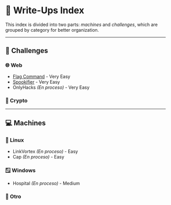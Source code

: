 # 📂 Write-Ups Index
This index is divided into two parts: *machines* and *challenges*, which are grouped by category for better organization.

---

## 🧩 Challenges

### 🌐 Web
- [Flag Command](https://medium.com/@pablo13villalobos/hack-the-box-flag-command-walkthrough-en-f387461ef976) - Very Easy
- [Spookifier](https://medium.com/@pablo13villalobos/hack-the-box-spookifier-walkthrough-en-51e5c29e8e7f) - Very Easy
- OnlyHacks *(En proceso)* - Very Easy

### 🔐 Crypto

---

## 💻 Machines

### 🐧 Linux
- LinkVortex *(En proceso)* - Easy
- Cap *(En proceso)* - Easy

### 🪟 Windows
- Hospital *(En proceso)* - Medium

### 🧪 Otro

